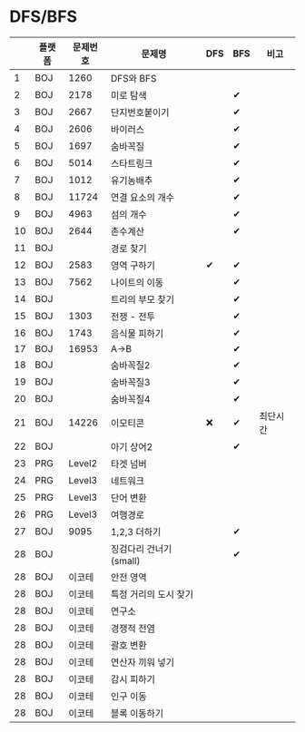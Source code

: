 # DFS/BFS

| |플랫폼|문제번호|문제명|DFS|BFS|비고|
|----|---|---|---|---|---|---|
|1|BOJ|1260|DFS와 BFS|||
|2|BOJ|2178|미로 탐색||✔|
|3|BOJ|2667|단지번호붙이기||✔|
|4|BOJ|2606|바이러스||✔||
|5|BOJ|1697|숨바꼭질||✔||
|6|BOJ|5014|스타트링크||✔|
|7|BOJ|1012|유기농배추||✔|
|8|BOJ|11724|연결 요소의 개수||✔|
|9|BOJ|4963|섬의 개수||✔|
|10|BOJ|2644|촌수계산||✔|
|11|BOJ||경로 찾기|||
|12|BOJ|2583|영역 구하기|✔|✔|
|13|BOJ|7562|나이트의 이동||✔|
|14|BOJ||트리의 부모 찾기||✔|
|15|BOJ|1303|전쟁 - 전투||✔|
|16|BOJ|1743|음식물 피하기||✔|
|17|BOJ|16953|A->B||✔|
|18|BOJ||숨바꼭질2||✔|
|19|BOJ||숨바꼭질3||✔|
|20|BOJ||숨바꼭질4||✔|
|21|BOJ|14226|이모티콘|❌|✔|최단시간
|22|BOJ||아기 상어2||✔|
|23|PRG|Level2|타겟 넘버|||
|24|PRG|Level3|네트워크|||
|25|PRG|Level3|단어 변환|||
|26|PRG|Level3|여행경로|||
|27|BOJ|9095|1,2,3 더하기||✔|
|28|BOJ||징검다리 건너기(small)||✔|
|28|BOJ|이코테|안전 영역|||
|28|BOJ|이코테|특정 거리의 도시 찾기|||
|28|BOJ|이코테|연구소|||
|28|BOJ|이코테|경쟁적 전염|||
|28|BOJ|이코테|괄호 변환|||
|28|BOJ|이코테|연산자 끼워 넣기|||
|28|BOJ|이코테|감시 피하기|||
|28|BOJ|이코테|인구 이동|||
|28|BOJ|이코테|블록 이동하기|||
